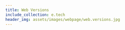 ```yaml
---
title: Web Versions
include_collection: e.tech
header_img: assets/images/webpage/web.versions.jpg
---
```

